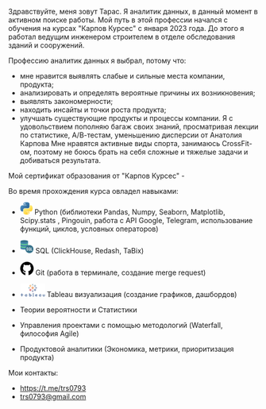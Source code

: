 Здравствуйте, меня зовут Тарас.
Я аналитик данных, в данный момент в активном поиске работы.
Мой путь в этой профессии начался с обучения на курсах "Карпов Курсес" с января 2023 года. До этого я работал ведущим инженером строителем в отделе обследования зданий и сооружений.

Профессию аналитик данных я выбрал, потому что:
- мне нравится выявлять слабые и сильные места компании, продукта;
- анализировать и определять вероятные причины их возникновения;
- выявлять закономерности;
- находить инсайты и точки роста продукта;
- улучшать существующие продукты и процессы компании.
Я с удовольствием пополняю багаж своих знаний, просматривая лекции по статистике, А/В-тестам, уменьшению дисперсии от Анатолия Карпова
Мне нравятся активные виды спорта, занимаюсь CrossFit-ом, поэтому не боюсь брать на себя сложные и тяжелые задачи и добиваться результата.

Мой сертификат образования от "Карпов Курсес" - 

Во время прохождения курса овладел навыками:

- 
  <img src="free-icon-python-5968350.png" width="25" height="25"> Python (библиотеки Pandas, Numpy, Seaborn, Matplotlib, Scipy.stats , Pingouin, работа с API Google, Telegram, использование функций, циклов, условных операторов)
  
- <img src="sql.png" width="27" height="27"> SQL (ClickHouse, Redash, TaBix)

- <img src="github-1051326.png" width="27" height="27"> Git (работа в терминале, создание merge request)

- <img src="Tableau-Emblem.png" width="50" height="27"> Tableau визуализация (создание графиков, дашбордов)

- Теории вероятности и Статистики

- Управления проектами с помощью методологий (Waterfall, философия Agile)
  
- Продуктовой аналитики (Экономика, метрики, приоритизация продукта)

Мои контакты: 
- https://t.me/trs0793
- trs0793@gmail.com
